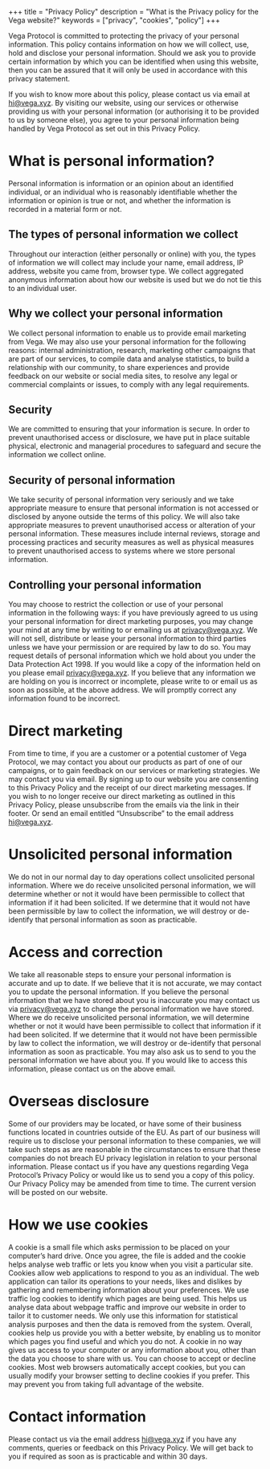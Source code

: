 +++
title = "Privacy Policy"
description = "What is the Privacy policy for the Vega website?"
keywords = ["privacy", "cookies", "policy"]
+++

Vega Protocol is committed to protecting the privacy of your personal information. This policy contains information on how we will collect, use, hold and disclose your personal information. Should we ask you to provide certain information by which you can be identified when using this website, then you can be assured that it will only be used in accordance with this privacy statement.

If you wish to know more about this policy, please contact us via email at [hi@vega.xyz](maito:hi@vega.xyz). By visiting our website, using our services or otherwise providing us with your personal information (or authorising it to be provided to us by someone else), you agree to your personal information being handled by Vega Protocol as set out in this Privacy Policy.

# What is personal information?
Personal information is information or an opinion about an identified individual, or an individual who is reasonably identifiable whether the information or opinion is true or not, and whether the information is recorded in a material form or not.

## The types of personal information we collect
Throughout our interaction (either personally or online) with you, the types of information we will collect may include your name, email address, IP address, website you came from, browser type. We collect aggregated anonymous information about how our website is used but we do not tie this to an individual user.

## Why we collect your personal information
We collect personal information to enable us to provide email marketing from Vega. We may also use your personal information for the following reasons: internal administration, research, marketing other campaigns that are part of our services, to compile data and analyse statistics, to build a relationship with our community, to share experiences and provide feedback  on our website or social media sites, to resolve any legal or commercial complaints or issues, to comply with any legal requirements.

## Security
We are committed to ensuring that your information is secure. In order to prevent unauthorised access or disclosure, we have put in place suitable physical, electronic and managerial procedures to safeguard and secure the information we collect online.

## Security of personal information
We take security of personal information very seriously and we take appropriate measure to ensure that personal information is not accessed or disclosed by anyone outside the terms of this policy. We will also take appropriate measures to prevent unauthorised access or alteration of your personal information. These measures include internal reviews, storage and processing practices and security measures as well as physical measures to prevent unauthorised access to systems where we store personal information.

## Controlling your personal information
You may choose to restrict the collection or use of your personal information in the following ways: if you have previously agreed to us using your personal information for direct marketing purposes, you may change your mind at any time by writing to or emailing us at [privacy@vega.xyz](privacy@vega.xyx). We will not sell, distribute or lease your personal information to third parties unless we have your permission or are required by law to do so. You may request details of personal information which we hold about you under the Data Protection Act 1998. If you would like a copy of the information held on you please email [privacy@vega.xyz](privacy@vega.xyz). If you believe that any information we are holding on you is incorrect or incomplete, please write to or email us as soon as possible, at the above address. We will promptly correct any information found to be incorrect.

# Direct marketing
From time to time, if you are a customer or a potential customer of Vega Protocol, we may contact you about our products as part of one of our campaigns, or to gain feedback on our services or marketing strategies. We may contact you via email. By signing up to our website you are consenting to this Privacy Policy and the receipt of our direct marketing messages. If you wish to no longer receive our direct marketing as outlined in this Privacy Policy, please unsubscribe from the emails via the link in their footer. Or send an email entitled “Unsubscribe” to the email address [hi@vega.xyz](maito:hi@vega.xyz).

# Unsolicited personal information
We do not in our normal day to day operations collect unsolicited personal information. Where we do receive unsolicited personal information, we will determine whether or not it would have been permissible to collect that information if it had been solicited. If we determine that it would not have been permissible by law to collect the information, we will destroy or de-identify that personal information as soon as practicable.

# Access and correction

We take all reasonable steps to ensure your personal information is accurate and up to date. If we believe that it is not accurate, we may contact you to update the personal information. If you believe the personal information that we have stored about you is inaccurate you may contact us via [privacy@vega.xyz](privacy@vega.xyz) to change the personal information we have stored. Where we do receive unsolicited personal information, we will determine whether or not it would have been permissible to collect that information if it had been solicited. If we determine that it would not have been permissible by law to collect the information, we will destroy or de-identify that personal information as soon as practicable. You may also ask us to send to you the personal information we have about you. If you would like to access this information, please contact us on the above email.

# Overseas disclosure
Some of our providers may be located, or have some of their business functions located in countries outside of the EU. As part of our business will require us to disclose your personal information to these companies, we will take such steps as are reasonable in the circumstances to ensure that these companies do not breach EU privacy legislation in relation to your personal information. Please contact us if you have any questions regarding Vega Protocol’s Privacy Policy or would like us to send you a copy of this policy. Our Privacy Policy may be amended from time to time. The current version will be posted on our website.

# How we use cookies
A cookie is a small file which asks permission to be placed on your computer’s hard drive. Once you agree, the file is added and the cookie helps analyse web traffic or lets you know when you visit a particular site. Cookies allow web applications to respond to you as an individual. The web application can tailor its operations to your needs, likes and dislikes by gathering and remembering information about your preferences. We use traffic log cookies to identify which pages are being used. This helps us analyse data about webpage traffic and improve our website in order to tailor it to customer needs. We only use this information for statistical analysis purposes and then the data is removed from the system. Overall, cookies help us provide you with a better website, by enabling us to monitor which pages you find useful and which you do not. A cookie in no way gives us access to your computer or any information about you, other than the data you choose to share with us. You can choose to accept or decline cookies. Most web browsers automatically accept cookies, but you can usually modify your browser setting to decline cookies if you prefer. This may prevent you from taking full advantage of the website.


# Contact information
Please contact us via the email address [hi@vega.xyz](maito:hi@vega.xyz) if you have any comments, queries or feedback on this Privacy Policy. We will get back to you if required as soon as is practicable and within 30 days.
